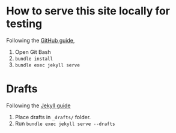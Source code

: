 # How to serve this site locally for testing
Following the [GitHub guide](https://docs.github.com/en/pages/setting-up-a-github-pages-site-with-jekyll/testing-your-github-pages-site-locally-with-jekyll), 
1) Open Git Bash
2) `bundle install`
3) `bundle exec jekyll serve`

# Drafts
Following the [Jekyll guide](https://jekyllrb.com/docs/posts/#drafts)
1) Place drafts in `_drafts/` folder. 
2) Run `bundle exec jekyll serve --drafts`